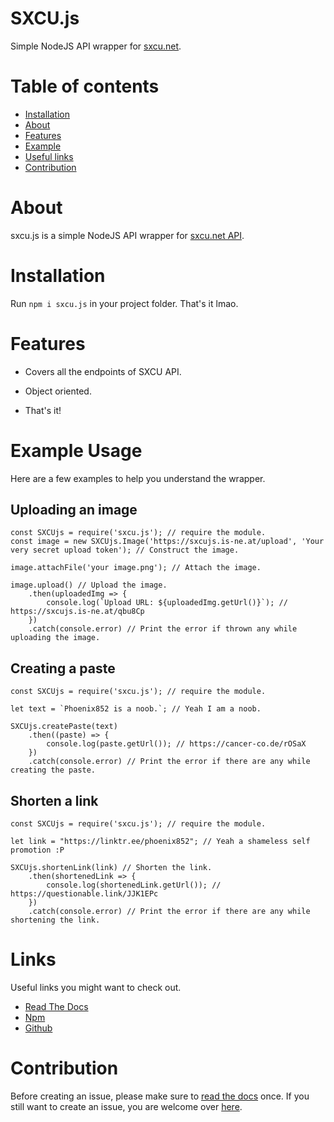# SXCU.js

Simple NodeJS API wrapper for [sxcu.net](https://sxcu.net/).

# Table of contents

- [Installation](#Installation)
- [About](#About)
- [Features](#Features)
- [Example](#example-usage)
- [Useful links](#Links)
- [Contribution](#Contribution)

# About

sxcu.js is a simple NodeJS API wrapper for [sxcu.net API](https://sxcu.net/api/docs/index/).

# Installation

Run `npm i sxcu.js` in your project folder. That's it lmao.

# Features

- Covers all the endpoints of SXCU API.

- Object oriented.

- That's it!

# Example Usage

Here are a few examples to help you understand the wrapper.

## Uploading an image

```
const SXCUjs = require('sxcu.js'); // require the module.
const image = new SXCUjs.Image('https://sxcujs.is-ne.at/upload', 'Your very secret upload token'); // Construct the image.

image.attachFile('your image.png'); // Attach the image.

image.upload() // Upload the image.
    .then(uploadedImg => {
        console.log(`Upload URL: ${uploadedImg.getUrl()}`); // https://sxcujs.is-ne.at/qbu8Cp
    })
    .catch(console.error) // Print the error if thrown any while uploading the image.
```

## Creating a paste

```
const SXCUjs = require('sxcu.js'); // require the module.

let text = `Phoenix852 is a noob.`; // Yeah I am a noob.

SXCUjs.createPaste(text)
    .then((paste) => {
        console.log(paste.getUrl()); // https://cancer-co.de/rOSaX
    })
    .catch(console.error) // Print the error if there are any while creating the paste.
```

## Shorten a link

```
const SXCUjs = require('sxcu.js'); // require the module.

let link = "https://linktr.ee/phoenix852"; // Yeah a shameless self promotion :P

SXCUjs.shortenLink(link) // Shorten the link.
    .then(shortenedLink => {
        console.log(shortenedLink.getUrl()); // https://questionable.link/JJK1EPc
    })
    .catch(console.error) // Print the error if there are any while shortening the link.
```

# Links

Useful links you might want to check out.

- [Read The Docs](https://sxcu.js.org)
- [Npm](https://npmjs.org/sxcu.js)
- [Github](https://github.com/m-Phoenix852/sxcu.js)

# Contribution

Before creating an issue, please make sure to [read the docs](https://sxcu.js.org) once.
If you still want to create an issue, you are welcome over [here](https://github.com/m-Phoenix852/sxcu.js/issues).
